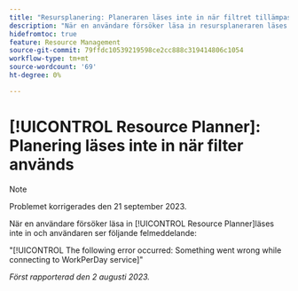 ```yaml
---
title: "Resursplanering: Planeraren läses inte in när filtret tillämpas"
description: "När en användare försöker läsa in resursplaneraren läses inte planeraren in och användaren ser ett felmeddelande."
hidefromtoc: true
feature: Resource Management
source-git-commit: 79ffdc10539219598ce2cc888c319414806c1054
workflow-type: tm+mt
source-wordcount: '69'
ht-degree: 0%

---
```



# [!UICONTROL Resource Planner]: Planering läses inte in när filter används

>[!NOTE]
>
>Problemet korrigerades den 21 september 2023.

När en användare försöker läsa in [!UICONTROL Resource Planner]läses inte in och användaren ser följande felmeddelande:

&quot;[!UICONTROL The following error occurred: Something went wrong while connecting to WorkPerDay service]&quot;

_Först rapporterad den 2 augusti 2023._

